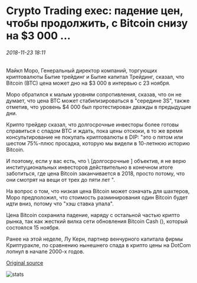 # Crypto Trading exec: падение цен, чтобы продолжить, с Bitcoin снизу на $3 000 ...

###### 2018-11-23 18:11

Майкл Моро, Генеральный директор компаний, торгующих криптовалюты Бытие трейдинг и Бытие капитал Трейдинг, сказал, что Bitcoin (BTC) цена может дно на $3 000 в интервью с 23 ноября.

Моро обратился к малым уровням сопротивления, сказав, что он не думает, что цена BTC может стабилизироваться в "середине 3S", также отметив, что уровень $4 000 был протестирован дважды в предыдущие дни.

Крипто трейдер сказал, что долгосрочные инвесторы более готовы справиться с спадом BTC и ждать, пока цены отскоки, в то же время консультирование не покупать криптовалюты в DIP: "это о пятом или шестом 75%-плюс просадка, которую мы видели в 10-летнюю историю Bitcoin.

И поэтому, если у вас есть, что \ [долгосрочные \] объектив, я не верю институциональных инвесторов действительно в конечном итоге заботиться, где цена Bitcoin заканчивается в 2018, просто потому, что они смотрят на вещи от трех до пяти лет ".

На вопрос о том, что низкая цена Bitcoin может означать для шахтеров, Моро предположил, что стоимость разминирования один Bitcoin будет идти вниз, потому что "хэш ставка упала".

Цена Bitcoin сохранила падение, наряду с остальной частью крипто рынка, так как жесткий вилка сети обновления Bitcoin Cash (), который состоялся 15 ноября.

Ранее на этой неделе, Лу Керн, партнер венчурного капитала фирмы Криптуракле, по сравнению нынешнего спада в крипто цены на DotCom лопнул в начале 2000-х годов.

[Original source](https://cointelegraph.com/news/crypto-trading-exec-price-slump-to-continue-with-bitcoin-bottoming-out-at-3-000)

![stats](https://c.statcounter.com/11760860/0/a89fa40b/1/ "stats")